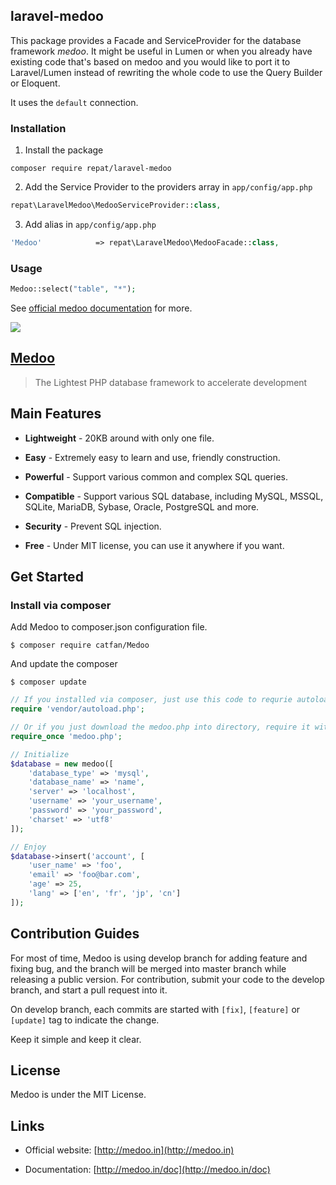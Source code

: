 ## laravel-medoo
This package provides a Facade and ServiceProvider for the database framework *medoo*. It might be useful in Lumen
or when you already have existing code that's based on medoo and you would like to port it to Laravel/Lumen instead of rewriting the whole code to use the Query Builder or Eloquent.

It uses the `default` connection.

### Installation
1. Install the package

`composer require repat/laravel-medoo`

2. Add the Service Provider to the providers array in `app/config/app.php`

```php
repat\LaravelMedoo\MedooServiceProvider::class,
```

3. Add alias in `app/config/app.php`

```php
'Medoo'            => repat\LaravelMedoo\MedooFacade::class,
```

### Usage

```php
Medoo::select("table", "*");
```

See [official medoo documentation](http://medoo.in/doc) for more.

![](https://raw.githubusercontent.com/catfan/Medoo/develop/src/medoo-logo.png)

## [Medoo](http://medoo.in)

> The Lightest PHP database framework to accelerate development

## Main Features

* **Lightweight** - 20KB around with only one file.

* **Easy** - Extremely easy to learn and use, friendly construction.

* **Powerful** - Support various common and complex SQL queries.

* **Compatible** - Support various SQL database, including MySQL, MSSQL, SQLite, MariaDB, Sybase, Oracle, PostgreSQL and more.

* **Security** - Prevent SQL injection.

* **Free** - Under MIT license, you can use it anywhere if you want.

## Get Started

### Install via composer

Add Medoo to composer.json configuration file.
```
$ composer require catfan/Medoo
```

And update the composer
```
$ composer update
```

```php
// If you installed via composer, just use this code to requrie autoloader on the top of your projects.
require 'vendor/autoload.php';

// Or if you just download the medoo.php into directory, require it with the correct path.
require_once 'medoo.php';

// Initialize
$database = new medoo([
    'database_type' => 'mysql',
    'database_name' => 'name',
    'server' => 'localhost',
    'username' => 'your_username',
    'password' => 'your_password',
    'charset' => 'utf8'
]);

// Enjoy
$database->insert('account', [
    'user_name' => 'foo',
    'email' => 'foo@bar.com',
    'age' => 25,
    'lang' => ['en', 'fr', 'jp', 'cn']
]);
```

## Contribution Guides

For most of time, Medoo is using develop branch for adding feature and fixing bug, and the branch will be merged into master branch while releasing a public version. For contribution, submit your code to the develop branch, and start a pull request into it.

On develop branch, each commits are started with `[fix]`, `[feature]` or `[update]` tag to indicate the change.

Keep it simple and keep it clear.

## License

Medoo is under the MIT License.

## Links

* Official website: [http://medoo.in](http://medoo.in)

* Documentation: [http://medoo.in/doc](http://medoo.in/doc)